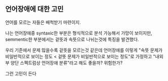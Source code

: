 ## 언어장애에 대한 고민

언어를 모르는 자들은 배척받기 마련이지.

나는 언어장애중 syntaxic한 부분은 형식적으로 분석 가능해서 가망이 보이지만, semmentic한 부분에서는 겉뜻과 속뜻으로 나뉘는것에 특징을 발견했다.

우리 기준에서 문제 많을수록 겉뜻을 모르는것 같은데
언어장애를 이렇게 "속뜻 문제가 비일반적으로 보이는 정도 < 겉뜻 문제가 비일반적으로 보이는 정도"로 가정하고
"내외부 양단 스펙트럼상 언어장애 분류"라고 해도 좋을까? 위험한가?

그런 고민이 든다